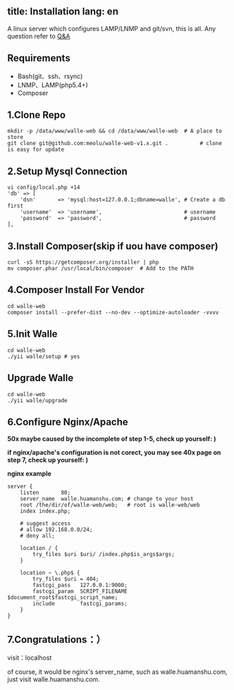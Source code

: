 title: Installation
lang: en
---

A linux server which configures LAMP/LNMP and git/svn, this is all. Any question refer to [Q&A](https://github.com/meolu/walle-web-v1.x/blob/master/docs/faq.md)

Requirements
------------

* Bash(git、ssh、rsync)
* LNMP、LAMP(php5.4+)
* Composer


1.Clone Repo
------------
```
mkdir -p /data/www/walle-web && cd /data/www/walle-web  # A place to store
git clone git@github.com:meolu/walle-web-v1.x.git .          # clone is easy for update
```



2.Setup Mysql Connection
------------------------
```
vi config/local.php +14
'db' => [
    'dsn'       => 'mysql:host=127.0.0.1;dbname=walle', # Create a db first
    'username'  => 'username',                          # username
    'password'  => 'password',                          # password
],
```

3.Install Composer(skip if uou have composer)
---------------------------
```
curl -sS https://getcomposer.org/installer | php
mv composer.phar /usr/local/bin/composer  # Add to the PATH
```

4.Composer Install For Vendor
-----------------------------
```
cd walle-web
composer install --prefer-dist --no-dev --optimize-autoloader -vvvv
```

5.Init Walle
------------
```
cd walle-web
./yii walle/setup # yes
```

Upgrade Walle
-------------
```
cd walle-web
./yii walle/upgrade
```


6.Configure Nginx/Apache
-----------------
**50x maybe caused by the incomplete of step 1-5, check up yourself: )**

**if nginx/apache's configuration is not corect, you may see 40x page on step 7, check up yourself: )**

**nginx example**
```
server {
    listen       80;
    server_name  walle.huamanshu.com; # change to your host
    root /the/dir/of/walle-web/web;   # root is walle-web/web
    index index.php;

    # suggest access
    # allow 192.168.0.0/24;
    # deny all;

    location / {
        try_files $uri $uri/ /index.php$is_args$args;
    }

    location ~ \.php$ {
        try_files $uri = 404;
        fastcgi_pass   127.0.0.1:9000;
        fastcgi_param  SCRIPT_FILENAME  $document_root$fastcgi_script_name;
        include        fastcgi_params;
    }
}
```


7.Congratulations：）
--------
visit：localhost

of course, it would be nginx's server_name, such as walle.huamanshu.com, just visit walle.huamanshu.com.


